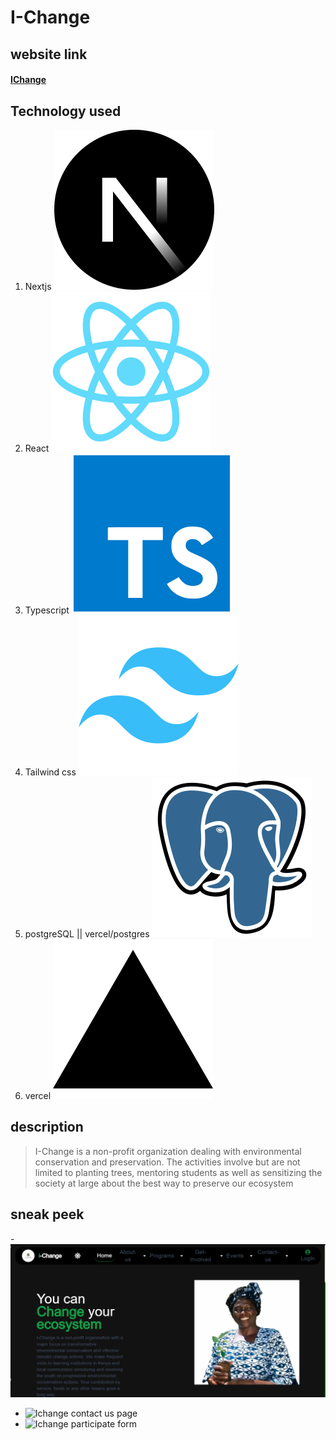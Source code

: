 # I-Change
## website link
#### [IChange](https://www.i-change.vercel.app)
## Technology used  
1. Nextjs ![Nextjs](https://github.com/devicons/devicon/blob/master/icons/nextjs/nextjs-original.svg)
2. React ![React](https://github.com/devicons/devicon/blob/master/icons/react/react-original.svg)
3. Typescript ![typescript](https://github.com/devicons/devicon/blob/master/icons/typescript/typescript-original.svg)
4. Tailwind css ![tailwind](https://github.com/devicons/devicon/blob/master/icons/tailwindcss/tailwindcss-original.svg)
5. postgreSQL || vercel/postgres ![postgress](https://github.com/devicons/devicon/blob/master/icons/postgresql/postgresql-original.svg)
7. vercel ![vercel](https://github.com/devicons/devicon/blob/master/icons/vercel/vercel-original.svg)
## description
   > I-Change is a non-profit organization dealing with environmental conservation and preservation. The activities involve but are not limited to planting trees, mentoring students as well as sensitizing the society at large about the best way to preserve our ecosystem
## sneak peek
   -![IChange landing page](landingPage.PNG)
   - ![Ichange contact us page]()
   - ![Ichange participate form]()


  
